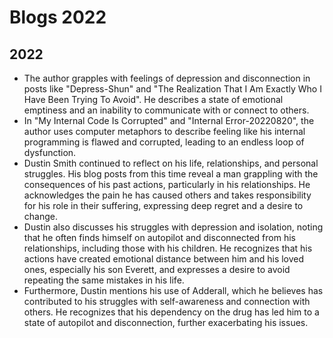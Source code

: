 # Blogs 2022

## 2022

- The author grapples with feelings of depression and disconnection in posts like "Depress-Shun" and "The Realization That I Am Exactly Who I Have Been Trying To Avoid". He describes a state of emotional emptiness and an inability to communicate with or connect to others.
- In "My Internal Code Is Corrupted" and "Internal Error-20220820", the author uses computer metaphors to describe feeling like his internal programming is flawed and corrupted, leading to an endless loop of dysfunction.
- Dustin Smith continued to reflect on his life, relationships, and personal struggles. His blog posts from this time reveal a man grappling with the consequences of his past actions, particularly in his relationships. He acknowledges the pain he has caused others and takes responsibility for his role in their suffering, expressing deep regret and a desire to change.
- Dustin also discusses his struggles with depression and isolation, noting that he often finds himself on autopilot and disconnected from his relationships, including those with his children. He recognizes that his actions have created emotional distance between him and his loved ones, especially his son Everett, and expresses a desire to avoid repeating the same mistakes in his life.
- Furthermore, Dustin mentions his use of Adderall, which he believes has contributed to his struggles with self-awareness and connection with others. He recognizes that his dependency on the drug has led him to a state of autopilot and disconnection, further exacerbating his issues.
